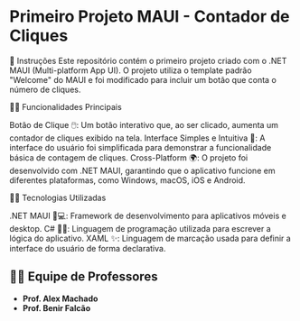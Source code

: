 # Primeiro Projeto MAUI - Contador de Cliques

📌 Instruções
Este repositório contém o primeiro projeto criado com o .NET MAUI (Multi-platform App UI). O projeto utiliza o template padrão "Welcome" do MAUI e foi modificado para incluir um botão que conta o número de cliques.

🧑‍💻 Funcionalidades Principais

  Botão de Clique 🖱️: Um botão interativo que, ao ser clicado, aumenta um contador de cliques exibido na tela.
  Interface Simples e Intuitiva 🌟: A interface do usuário foi simplificada para demonstrar a funcionalidade básica de contagem de cliques.
  Cross-Platform 🌍: O projeto foi desenvolvido com .NET MAUI, garantindo que o aplicativo funcione em diferentes plataformas, como Windows, macOS, iOS e Android.

🧑‍🏫 Tecnologias Utilizadas

   .NET MAUI 📱💻: Framework de desenvolvimento para aplicativos móveis e desktop.
   C# 🧑‍💻: Linguagem de programação utilizada para escrever a lógica do aplicativo.
   XAML ✨: Linguagem de marcação usada para definir a interface do usuário de forma declarativa.

 ## 👩‍🏫 **Equipe de Professores**

- **Prof. Alex Machado**
- **Prof. Benir Falcão**
